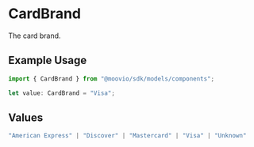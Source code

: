 # CardBrand

The card brand.

## Example Usage

```typescript
import { CardBrand } from "@moovio/sdk/models/components";

let value: CardBrand = "Visa";
```

## Values

```typescript
"American Express" | "Discover" | "Mastercard" | "Visa" | "Unknown"
```
